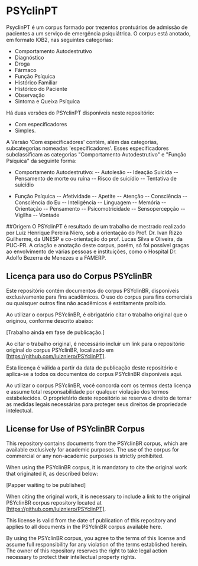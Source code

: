 # PSYclinPT

PsyclinPT é um corpus formado por trezentos prontuários de admissão de pacientes a um serviço de emergência psiquiátrica.
O corpus está anotado, em formato IOB2, nas seguintes categorias:
- Comportamento Autodestrutivo
- Diagnóstico
- Droga
- Fármaco
- Função Psíquica
- Histórico Familiar
- Histórico do Paciente
- Observação
- Sintoma e Queixa Psíquica

Há duas versões do PSYclinPT disponíveis neste repositório:
- Com especificadores
- Simples.

A Versão 'Com especificadores' contém, além das categorias, subcategorias nomeadas 'especificadores'. Esses especificadores subclassificam as categorias "Comportamento Autodestrutivo" e "Função Psíquica" da seguinte forma:
- Comportamento Autodestrutivo:
-- Autolesão
-- Ideação Suicida
-- Pensamento de morte ou ruína
-- Risco de suicídio
-- Tentativa de suicídio

- Função Psíquica
-- Afetividade
-- Apetite
-- Atenção
-- Consciência
-- Consciência do Eu
-- Inteligência
-- Linguagem
-- Memória
-- Orientação
-- Pensamento
-- Psicomotricidade
-- Sensopercepção
-- Vigilha
-- Vontade



##Origem
O PSYclinPT é resultado de um trabalho de mestrado realizado por Luiz Henrique Pereira Niero, sob a orientação do Prof. Dr. Ivan Rizzo Guilherme, da UNESP e co-orientação do prof. Lucas Silva e Oliveira, da PUC-PR. A criação e anotação deste corpus, porém, só foi possível graças ao envolvimento de várias pessoas e instituições, como o Hospital Dr. Adolfo Bezerra de Menezes e a FAMERP.





## Licença para uso do Corpus PSYclinBR

Este repositório contém documentos do corpus PSYclinBR, disponíveis exclusivamente para fins acadêmicos. O uso do corpus para fins comerciais ou quaisquer outros fins não acadêmicos é estritamente proibido.

Ao utilizar o corpus PSYclinBR, é obrigatório citar o trabalho original que o originou, conforme descrito abaixo:

[Trabalho ainda em fase de publicação.]

Ao citar o trabalho original, é necessário incluir um link para o repositório original do corpus PSYclinBR, localizado em [https://github.com/luizniero/PSYclinPT].

Esta licença é válida a partir da data de publicação deste repositório e aplica-se a todos os documentos do corpus PSYclinBR disponíveis aqui.

Ao utilizar o corpus PSYclinBR, você concorda com os termos desta licença e assume total responsabilidade por qualquer violação dos termos estabelecidos. O proprietário deste repositório se reserva o direito de tomar as medidas legais necessárias para proteger seus direitos de propriedade intelectual.


## License for Use of PSYclinBR Corpus

This repository contains documents from the PSYclinBR corpus, which are available exclusively for academic purposes. The use of the corpus for commercial or any non-academic purposes is strictly prohibited.

When using the PSYclinBR corpus, it is mandatory to cite the original work that originated it, as described below:

[Papper waiting to be published]

When citing the original work, it is necessary to include a link to the original PSYclinBR corpus repository located at [https://github.com/luizniero/PSYclinPT].

This license is valid from the date of publication of this repository and applies to all documents in the PSYclinBR corpus available here.

By using the PSYclinBR corpus, you agree to the terms of this license and assume full responsibility for any violation of the terms established herein. The owner of this repository reserves the right to take legal action necessary to protect their intellectual property rights.
